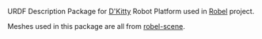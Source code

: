 URDF Description Package for [D'Kitty](https://www.trossenrobotics.com/d-kitty.aspx) Robot Platform used in [Robel](https://github.com/google-research/robel) project.

Meshes used in this package are all from [robel-scene](https://github.com/google-research/robel-scenes).